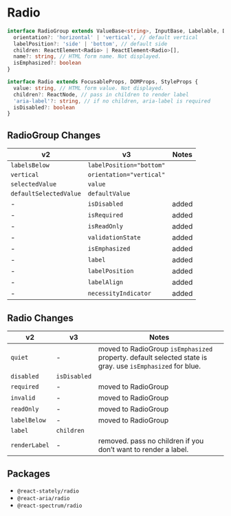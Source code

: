 <!-- Copyright 2020 Adobe. All rights reserved.
This file is licensed to you under the Apache License, Version 2.0 (the "License");
you may not use this file except in compliance with the License. You may obtain a copy
of the License at http://www.apache.org/licenses/LICENSE-2.0
Unless required by applicable law or agreed to in writing, software distributed under
the License is distributed on an "AS IS" BASIS, WITHOUT WARRANTIES OR REPRESENTATIONS
OF ANY KIND, either express or implied. See the License for the specific language
governing permissions and limitations under the License. -->

# Radio

```typescript
interface RadioGroup extends ValueBase<string>, InputBase, Labelable, DOMProps, StyleProps {
  orientation?: 'horizontal' | 'vertical', // default vertical
  labelPosition?: 'side' | 'bottom', // default side
  children: ReactElement<Radio> | ReactElement<Radio>[],
  name?: string, // HTML form name. Not displayed.
  isEmphasized?: boolean
}

interface Radio extends FocusableProps, DOMProps, StyleProps {
  value: string, // HTML form value. Not displayed.
  children?: ReactNode, // pass in children to render label
  'aria-label'?: string, // if no children, aria-label is required
  isDisabled?: boolean
}
```

## RadioGroup Changes
| **v2**                 | **v3**                         | **Notes** |
| ---------------------- | ------------------------------ | --------- |
| `labelsBelow`          | `labelPosition="bottom"`       |           |
| `vertical`             | `orientation="vertical"`       |           |
| `selectedValue`        | `value`                        |           |
| `defaultSelectedValue` | `defaultValue`                 |           |
| -                      | `isDisabled`                   | added     |
| -                      | `isRequired`                   | added     |
| -                      | `isReadOnly`                   | added     |
| -                      | `validationState`              | added     |
| -                      | `isEmphasized`                 | added     |
| -                      | `label`                        | added     |
| -                      | `labelPosition`                | added     |
| -                      | `labelAlign`                   | added     |
| -                      | `necessityIndicator`           | added     |

## Radio Changes
| **v2**        | **v3**       | **Notes**                                                                                                            |
| ------------- | ------------ | ----------------------------------------------------------------------------------------------------------|
| `quiet`       | -            | moved to RadioGroup `isEmphasized` property. default selected state is gray. use `isEmphasized` for blue. |
| `disabled`    | `isDisabled` |                                                                                                           |
| `required`    | -            | moved to RadioGroup                                                                                       |
| `invalid`     | -            | moved to RadioGroup                                                                                       |
| `readOnly`    | -            | moved to RadioGroup                                                                                       |
| `labelBelow`  | -            | moved to RadioGroup                                                                                       |
| `label`       | `children`   |                                                                                                           |
| `renderLabel` | -            | removed. pass no children if you don’t want to render a label.                                            |

## Packages
- `@react-stately/radio`
- `@react-aria/radio`
- `@react-spectrum/radio`
